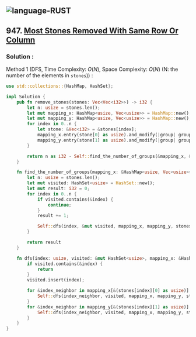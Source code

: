 ![language-RUST](https://img.shields.io/badge/RUST-8d4004?style=for-the-badge&logo=RUST)
---

## 947. [Most Stones Removed With Same Row Or Column](https://leetcode.com/problems/most-stones-removed-with-same-row-or-column)

### Solution :

Method 1 (DFS, Time Complexity: $O(N)$, Space Complexity: $O(N)$ (N: the number of the elements in `stones`)) :
```rust
use std::collections::{HashMap, HashSet};

impl Solution {
    pub fn remove_stones(stones: Vec<Vec<i32>>) -> i32 {
        let n: usize = stones.len();
        let mut mapping_x: HashMap<usize, Vec<usize>> = HashMap::new();
        let mut mapping_y: HashMap<usize, Vec<usize>> = HashMap::new();
        for index in 0..n {
            let stone: &Vec<i32> = &stones[index];
            mapping_x.entry(stone[0] as usize).and_modify(|group| group.push(index)).or_insert(Vec::from([index]));
            mapping_y.entry(stone[1] as usize).and_modify(|group| group.push(index)).or_insert(Vec::from([index]));
        }

        return n as i32 - Self::find_the_number_of_groups(&mapping_x, &mapping_y, &stones)
    }

    fn find_the_number_of_groups(mapping_x: &HashMap<usize, Vec<usize>>, mapping_y: &HashMap<usize, Vec<usize>>, stones: &Vec<Vec<i32>>) -> i32 {
        let n: usize = stones.len();
        let mut visited: HashSet<usize> = HashSet::new();
        let mut result: i32 = 0;
        for index in 0..n {
            if visited.contains(&index) {
                continue;
            }
            result += 1;

            Self::dfs(index, &mut visited, mapping_x, mapping_y, stones);
        }

        return result
    }

    fn dfs(index: usize, visited: &mut HashSet<usize>, mapping_x: &HashMap<usize, Vec<usize>>, mapping_y: &HashMap<usize, Vec<usize>>, stones: &Vec<Vec<i32>>) {
        if visited.contains(&index) {
            return
        }
        visited.insert(index);

        for &index_neighbor in mapping_x[&(stones[index][0] as usize)].iter() {
            Self::dfs(index_neighbor, visited, mapping_x, mapping_y, stones);
        }
        for &index_neighbor in mapping_y[&(stones[index][1] as usize)].iter() {
            Self::dfs(index_neighbor, visited, mapping_x, mapping_y, stones);
        }
    }
}
```
